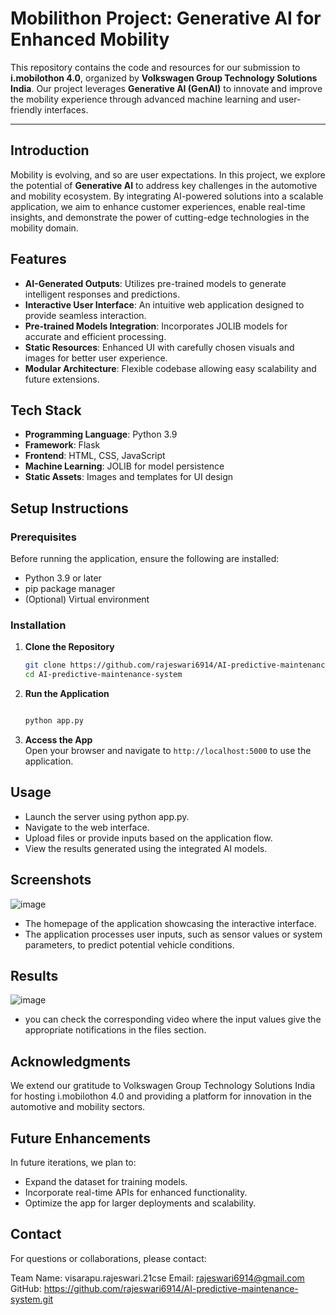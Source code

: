 # Mobilithon Project: Generative AI for Enhanced Mobility  

This repository contains the code and resources for our submission to **i.mobilothon 4.0**, organized by **Volkswagen Group Technology Solutions India**. Our project leverages **Generative AI (GenAI)** to innovate and improve the mobility experience through advanced machine learning and user-friendly interfaces.  

---

## Introduction  

Mobility is evolving, and so are user expectations. In this project, we explore the potential of **Generative AI** to address key challenges in the automotive and mobility ecosystem. By integrating AI-powered solutions into a scalable application, we aim to enhance customer experiences, enable real-time insights, and demonstrate the power of cutting-edge technologies in the mobility domain.  



## Features  

- **AI-Generated Outputs**: Utilizes pre-trained models to generate intelligent responses and predictions.  
- **Interactive User Interface**: An intuitive web application designed to provide seamless interaction.  
- **Pre-trained Models Integration**: Incorporates JOLIB models for accurate and efficient processing.  
- **Static Resources**: Enhanced UI with carefully chosen visuals and images for better user experience.  
- **Modular Architecture**: Flexible codebase allowing easy scalability and future extensions.  



## Tech Stack  

- **Programming Language**: Python 3.9  
- **Framework**: Flask  
- **Frontend**: HTML, CSS, JavaScript  
- **Machine Learning**: JOLIB for model persistence  
- **Static Assets**: Images and templates for UI design  


## Setup Instructions  

### Prerequisites  
Before running the application, ensure the following are installed:  
- Python 3.9 or later  
- pip package manager  
- (Optional) Virtual environment  

### Installation  

1. **Clone the Repository**  
   ```bash  
   git clone https://github.com/rajeswari6914/AI-predictive-maintenance-system.git
   cd AI-predictive-maintenance-system
   ```
2. **Run the Application**  
   ```bash
   
   python app.py  
   ```
3. **Access the App**  
  Open your browser and navigate to `http://localhost:5000` to use the application.
     
## Usage
- Launch the server using python app.py.
- Navigate to the web interface.
- Upload files or provide inputs based on the application flow.
- View the results generated using the integrated AI models.

## Screenshots
![image](https://github.com/user-attachments/assets/ab56ceb4-ea28-4de0-b8e5-9d7dc2a26732)

- The homepage of the application showcasing the interactive interface.
- The application processes user inputs, such as sensor values or system parameters, to predict potential vehicle conditions.
## Results
![image](https://github.com/user-attachments/assets/96b5b7b5-4637-49d2-af35-79dc483f7343)

- you can check the corresponding video where the input values give the appropriate notifications in the files section.
## Acknowledgments
We extend our gratitude to Volkswagen Group Technology Solutions India for hosting i.mobilothon 4.0 and providing a platform for innovation in the automotive and mobility sectors.
## Future Enhancements
In future iterations, we plan to:

- Expand the dataset for training models.
- Incorporate real-time APIs for enhanced functionality.
- Optimize the app for larger deployments and scalability.
## Contact
For questions or collaborations, please contact:

Team Name: visarapu.rajeswari.21cse
Email: rajeswari6914@gmail.com
GitHub: https://github.com/rajeswari6914/AI-predictive-maintenance-system.git




